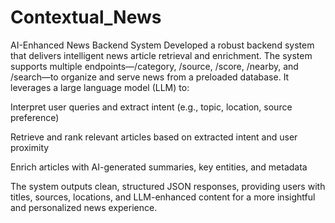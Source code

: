 # Contextual_News
AI-Enhanced News Backend System
Developed a robust backend system that delivers intelligent news article retrieval and enrichment. The system supports multiple endpoints—/category, /source, /score, /nearby, and /search—to organize and serve news from a preloaded database. It leverages a large language model (LLM) to:

Interpret user queries and extract intent (e.g., topic, location, source preference)

Retrieve and rank relevant articles based on extracted intent and user proximity

Enrich articles with AI-generated summaries, key entities, and metadata

The system outputs clean, structured JSON responses, providing users with titles, sources, locations, and LLM-enhanced content for a more insightful and personalized news experience.
